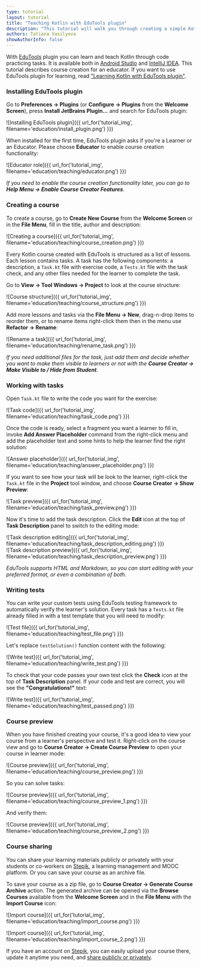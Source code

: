 ```yaml
---
type: tutorial
layout: tutorial
title: "Teaching Kotlin with EduTools plugin"
description: "This tutorial will walk you through creating a simple Kotlin course with a set of programming tasks and integrated tests."
authors: Tatiana Vasilyeva
showAuthorInfo: false
---
```


With [EduTools](https://plugins.jetbrains.com/plugin/10081-edutools) plugin you can learn and teach Kotlin through code practicing tasks. It is available both in [Android Studio](https://developer.android.com/studio) and [IntelliJ IDEA](https://www.jetbrains.com/idea/). This tutorial describes course creation for an educator. If you want to use EduTools plugin for learning, read ["Learning Kotlin with EduTools plugin"](/docs/tutorials/edu-tools-learner.html).  

### Installing EduTools plugin

Go to **Preferences -> Plugins** (or **Configure -> Plugins** from the **Welcome Screen**), press **Install JetBrains Plugin...** and search for EduTools plugin:

![Installing EduTools plugin]({{ url_for('tutorial_img', filename='education/install_plugin.png') }})

When installed for the first time, EduTools plugin asks if you're a Learner or an Educator. Please choose **Educator** to enable course creation functionality:

![Educator role]({{ url_for('tutorial_img', filename='education/teaching/educator.png') }})

*If you need to enable the course creation functionality later, you can go to **Help Menu -> Enable Course Creator Features**.*

### Creating a course

To create a course, go to **Create New Course** from the **Welcome Screen** or in the **File Menu**, fill in the title, author and description:

![Creating a course]({{ url_for('tutorial_img', filename='education/teaching/course_creation.png') }})

Every Kotlin course created with EduTools is structured as a list of lessons. Each lesson contains tasks. A task has the following components: a description, a `Task.kt` file with exercise code, a `Tests.kt` file with the task check, and any other files needed for the learner to complete the task.

Go to **View -> Tool Windows -> Project** to look at the course structure:

![Course structure]({{ url_for('tutorial_img', filename='education/teaching/course_structure.png') }})

Add more lessons and tasks via the **File Menu -> New**, drag-n-drop items to reorder them, or to rename items right-click them then in the menu use **Refactor -> Rename**:

![Rename a task]({{ url_for('tutorial_img', filename='education/teaching/rename_task.png') }})

*If you need additional files for the task, just add them and decide whether you want to make them visible to learners or not with the **Course Creator -> Make Visible to / Hide from Student**.*

### Working with tasks

Open `Task.kt` file to write the code you want for the exercise:

![Task code]({{ url_for('tutorial_img', filename='education/teaching/task_code.png') }}) 

Once the code is ready, select a fragment you want a learner to fill in, invoke **Add Answer Placeholder** command from the right-click menu and add the placeholder text and some hints to help the learner find the right solution:

![Answer placeholder]({{ url_for('tutorial_img', filename='education/teaching/answer_placeholder.png') }}) 

If you want to see how your task will be look to the learner, right-click the `Task.kt` file in the **Project** tool window, and choose **Course Creator -> Show Preview**:

![Task preview]({{ url_for('tutorial_img', filename='education/teaching/task_preview.png') }}) 

Now it's time to add the task description. Click the **Edit** icon at the top of **Task Description** panel to switch to the editing mode:

![Task description editing]({{ url_for('tutorial_img', filename='education/teaching/task_description_editing.png') }})  
![Task description preview]({{ url_for('tutorial_img', filename='education/teaching/task_description_preview.png') }}) 

*EduTools supports HTML and Markdown, so you can start editing with your preferred format, or even a combination of both.*

### Writing tests

You can write your custom tests using EduTools testing framework to automatically verify the learner's solution. Every task has a `Tests.kt` file already filled in with a test template that you will need to modify:

![Test file]({{ url_for('tutorial_img', filename='education/teaching/test_file.png') }})

Let's replace `testSolution()` function content with the following:

![Write test]({{ url_for('tutorial_img', filename='education/teaching/write_test.png') }})

To check that your code passes your own test click the **Check** icon at the top of **Task Description** panel. If your code and test are correct, you will see the **"Congratulations!"** text:

![Write test]({{ url_for('tutorial_img', filename='education/teaching/test_passed.png') }})

### Course preview

When you have finished creating your course, it's a good idea to view your course from a learner's perspective and test it. Right-click on the course view and go to **Course Creator -> Create Course Preview** to open your course in learner mode:

![Course preview]({{ url_for('tutorial_img', filename='education/teaching/course_preview.png') }})

So you can solve tasks:

![Course preview]({{ url_for('tutorial_img', filename='education/teaching/course_preview_1.png') }})

And verify them:

![Course preview]({{ url_for('tutorial_img', filename='education/teaching/course_preview_2.png') }})


### Course sharing

You can share your learning materials publicly or privately with your students or co-workers on [Stepik](https://stepik.org/), a learning management and MOOC platform. Or you can save your course as an archive file.

To save your course as a zip file, go to **Course Creator -> Generate Course Archive** action. The generated archive can be opened via the **Browse Courses** available from the **Welcome Screen** and in the **File Menu** with the **Import Course** icon:
 
![Import course]({{ url_for('tutorial_img', filename='education/teaching/import_course.png') }})

![Import course]({{ url_for('tutorial_img', filename='education/teaching/import_course_2.png') }})

If you have an account on [Stepik](https://stepik.org/), you can easily upload your course there, update it anytime you need, and [share publicly or privately](https://blog.jetbrains.com/pycharm/2017/06/integration-with-stepik-for-educators/).
